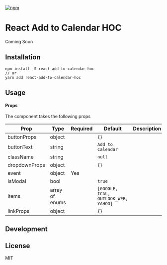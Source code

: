 [![npm](https://img.shields.io/npm/v/npm.svg)](https://www.npmjs.com/package/react-add-to-calendar-hoc)


# React Add to Calendar HOC

Coming Soon

## Installation
```
npm install -S react-add-to-calendar-hoc
// or
yarn add react-add-to-calendar-hoc
```

## Usage

#### Props
The component takes the following props

| Prop         | Type          | Required  |  Default                             |  Description |
|--------------|---------------|-----------|--------------------------------------|---|
|buttonProps   |object         |           |`{}`                                  |   |
|buttonText    |string         |           |`Add to Calendar`                     |   |
|className     |string         |           |`null`                                |   |
|dropdownProps |object         |           |`{}`                                  |   |
|event         |object         |Yes        |                                      |   |
|isModal       |bool           |           |`true`                                |   |
|items         |array of enums |           |`[GOOGLE, ICAL, OUTLOOK_WEB, YAHOO]`  |   |
|linkProps     |object         |           |`{}`                                  |   |

## Development

## License
MIT
